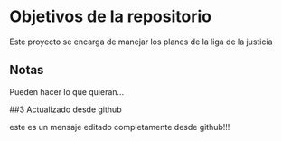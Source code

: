 # Objetivos de la repositorio

Este proyecto se encarga de manejar los planes de la liga de la justicia


## Notas
Pueden hacer lo que quieran...

##3 Actualizado desde github

este es un mensaje editado completamente desde github!!!
